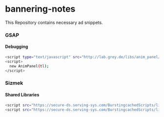# bannering-notes
This Repository contains necessary ad snippets.

### GSAP
#### Debugging
```bash
<script type="text/javascript" src="http://lab.grey.de/libs/anim_panel/anim_panel.js"></script>
<script>
  new AnimPanel(tl);
</script>

```

### Sizmek
#### Shared Libraries
```bash
<script src="https://secure-ds.serving-sys.com/BurstingcachedScripts/libraries/jquery/1_11_3/jquery.min.js"></script>
<script src="https://secure-ds.serving-sys.com/BurstingcachedScripts/libraries/greensock/1_19_0/TweenMax.min.js"></script>
```
